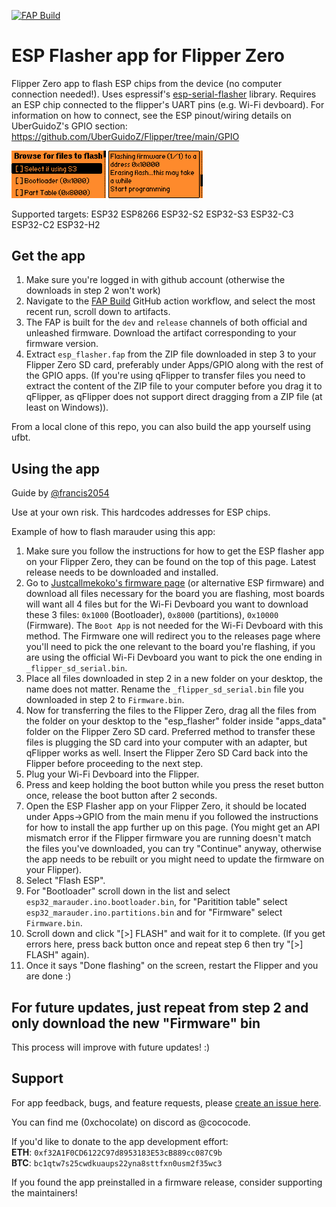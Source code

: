 [![FAP Build](https://github.com/0xchocolate/flipperzero-esp-flasher/actions/workflows/build.yml/badge.svg)](https://github.com/0xchocolate/flipperzero-esp-flasher/actions/workflows/build.yml)

# ESP Flasher app for Flipper Zero

Flipper Zero app to flash ESP chips from the device (no computer connection needed!). Uses espressif's [esp-serial-flasher](https://github.com/espressif/esp-serial-flasher) library. Requires an ESP chip connected to the flipper's UART pins (e.g. Wi-Fi devboard). For information on how to connect, see the ESP pinout/wiring details on UberGuidoZ's GPIO section: https://github.com/UberGuidoZ/Flipper/tree/main/GPIO

<img src="https://github.com/0xchocolate/flipperzero-esp-flasher/blob/main/screenshots/esp-flasher-browse.png?raw=true" width=30% height=30% /> <img src="https://github.com/0xchocolate/flipperzero-esp-flasher/blob/main/screenshots/esp-flasher-flashing.png?raw=true" width=30% height=30% />

Supported targets: ESP32
ESP8266
ESP32-S2
ESP32-S3
ESP32-C3
ESP32-C2
ESP32-H2

## Get the app
1. Make sure you're logged in with  github account (otherwise the downloads in step 2 won't work)
2. Navigate to the [FAP Build](https://github.com/0xchocolate/flipperzero-esp-flasher/actions/workflows/build.yml)
   GitHub action workflow, and select the most recent run, scroll down to artifacts.
3. The FAP is built for the `dev` and `release` channels of both official and unleashed
   firmware. Download the artifact corresponding to your firmware version.
4. Extract `esp_flasher.fap` from the ZIP file downloaded in step 3 to your Flipper Zero SD card, preferably under Apps/GPIO along with the rest of the GPIO apps. (If you're using qFlipper to transfer files you need to extract the content of the ZIP file to your computer before you drag it to qFlipper, as qFlipper does not support direct dragging from a ZIP file (at least on Windows)).

From a local clone of this repo, you can also build the app yourself using ufbt.

## Using the app
Guide by [@francis2054](https://github.com/francis2054)

Use at your own risk. This hardcodes addresses for ESP chips.

Example of how to flash marauder using this app:
1. Make sure you follow the instructions for how to get the ESP flasher app on your Flipper Zero, they can be found on the top of this page. Latest release needs to be downloaded and installed.
2. Go to [Justcallmekoko's firmware page](https://github.com/justcallmekoko/ESP32Marauder/wiki/update-firmware#using-spacehuhn-web-updater) (or alternative ESP firmware) and download all files necessary for the board you are flashing, most boards will want all 4 files but for the Wi-Fi Devboard you want to download these 3 files: `0x1000` (Bootloader), `0x8000` (partitions), `0x10000` (Firmware). The `Boot App` is not needed for the Wi-Fi Devboard with this method. The Firmware one will redirect you to the releases page where you'll need to pick the one relevant to the board you're flashing, if you are using the official Wi-Fi Devboard you want to pick the one ending in `_flipper_sd_serial.bin`. 
3. Place all files downloaded in step 2 in a new folder on your desktop, the name does not matter. Rename the `_flipper_sd_serial.bin` file you downloaded in step 2 to `Firmware.bin`.
4. Now for transferring the files to the Flipper Zero, drag all the files from the folder on your desktop to the "esp_flasher" folder inside "apps_data" folder on the Flipper Zero SD card. Preferred method to transfer these files is plugging the SD card into your computer with an adapter, but qFlipper works as well. Insert the Flipper Zero SD Card back into the Flipper before proceeding to the next step.
5. Plug your Wi-Fi Devboard into the Flipper.
6. Press and keep holding the boot button while you press the reset button once, release the boot button after 2 seconds.
7. Open the ESP Flasher app on your Flipper Zero, it should be located under Apps->GPIO from the main menu if you followed the instructions for how to install the app further up on this page. (You might get an API mismatch error if the Flipper firmware you are running doesn't match the files you've downloaded, you can try "Continue" anyway, otherwise the app needs to be rebuilt or you might need to update the firmware on your Flipper).
8. Select "Flash ESP".
9. For "Bootloader" scroll down in the list and select `esp32_marauder.ino.bootloader.bin`, for "Paritition table" select `esp32_marauder.ino.partitions.bin` and for "Firmware" select `Firmware.bin`.
10. Scroll down and click "[>] FLASH" and wait for it to complete. (If you get errors here, press back button once and repeat step 6 then try "[>] FLASH" again).
11. Once it says "Done flashing" on the screen, restart the Flipper and you are done :)

## For future updates, just repeat from step 2 and only download the new "Firmware" bin

This process will improve with future updates! :)

## Support

For app feedback, bugs, and feature requests, please [create an issue here](https://github.com/0xchocolate/flipperzero-esp-flasher/issues).

You can find me (0xchocolate) on discord as @cococode.

If you'd like to donate to the app development effort:  
**ETH**: `0xf32A1F0CD6122C97d8953183E53cB889cc087C9b`  
**BTC**: `bc1qtw7s25cwdkuaups22yna8sttfxn0usm2f35wc3`

If you found the app preinstalled in a firmware release, consider supporting the maintainers!
